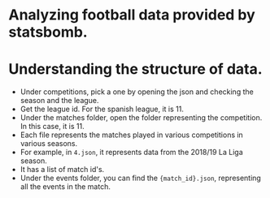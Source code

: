 
# Analyzing football data provided by statsbomb.

# Understanding the structure of data.

 - Under competitions, pick a one by opening the json and checking the season and the league. 
 - Get the league id. For the spanish league, it is 11.
 - Under the matches folder, open the folder representing the competition. In this case, it is 11.
 - Each file represents the matches played in various competitions in various seasons.
 - For example, in ```4.json```, it represents data from the 2018/19 La Liga season.
 - It has a list of match id's.
 - Under the events folder, you can find the ```{match_id}.json```, representing all the events in the match.